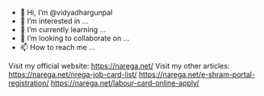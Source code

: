 - 👋 Hi, I’m @vidyadhargunpal
- 👀 I’m interested in ...
- 🌱 I’m currently learning ...
- 💞️ I’m looking to collaborate on ...
- 📫 How to reach me ...

<!---
vidyadhargunpal/vidyadhargunpal is a ✨ special ✨ repository because its `README.md` (this file) appears on your GitHub profile.
You can click the Preview link to take a look at your changes.
--->
Visit my official website: https://narega.net/
Visit my other articles:
https://narega.net/nrega-job-card-list/
https://narega.net/e-shram-portal-registration/
https://narega.net/labour-card-online-apply/
